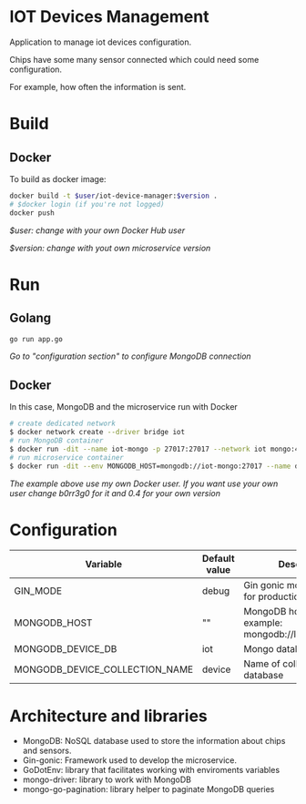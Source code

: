 # IOT Devices Management
Application to manage iot devices configuration.

Chips have some many sensor connected which could need some configuration. 

For example, how often the information is sent.

# Build
## Docker
To build as docker image: 
```bash
docker build -t $user/iot-device-manager:$version .
# $docker login (if you're not logged)
docker push 
```
*$user: change with your own Docker Hub user*

*$version: change with yout own microservice version*

# Run
## Golang
```bash
go run app.go
```
*Go to "configuration section" to configure MongoDB connection*

## Docker
In this case, MongoDB and the microservice run with Docker
```bash
# create dedicated network
$ docker network create --driver bridge iot
# run MongoDB container
$ docker run -dit --name iot-mongo -p 27017:27017 --network iot mongo:4.0.22
# run microservice container
$ docker run -dit --env MONGODB_HOST=mongodb://iot-mongo:27017 --name device-crud -p 8080:8080 --network iot b0rr3g0/iot-device-manager:0.4
```
*The example above use my own Docker user. If you want use your own user change b0rr3g0 for it and 0.4 for your own version*

# Configuration
| Variable | Default value | Description |
| ------ | ------ | ------ |
| GIN_MODE | debug | Gin gonic mode. (release for production mode) |
| MONGODB_HOST | "" | MongoDB host url. For example: mongodb://localhost:27017 |
| MONGODB_DEVICE_DB | iot | Mongo database name |
| MONGODB_DEVICE_COLLECTION_NAME | device | Name of collection into de database |

# Architecture and libraries
* MongoDB: NoSQL database used to store the information about chips and sensors.
* Gin-gonic: Framework used to develop the microservice.
* GoDotEnv: library that facilitates working with enviroments variables
* mongo-driver: library to work with MongoDB
* mongo-go-pagination: library helper to paginate MongoDB queries
